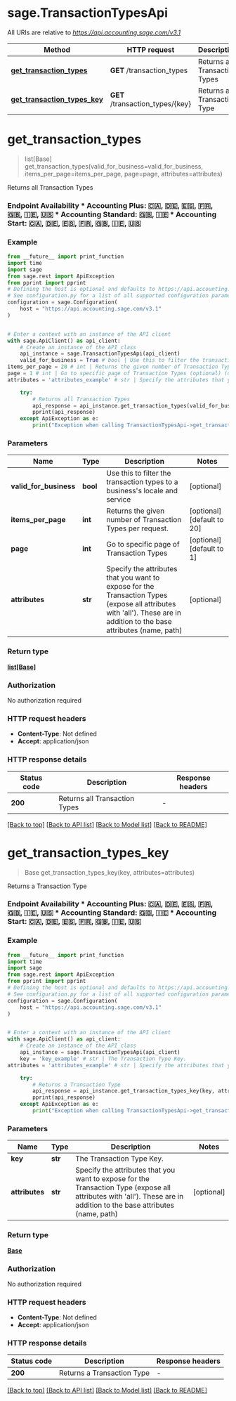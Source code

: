 # sage.TransactionTypesApi

All URIs are relative to *https://api.accounting.sage.com/v3.1*

Method | HTTP request | Description
------------- | ------------- | -------------
[**get_transaction_types**](TransactionTypesApi.md#get_transaction_types) | **GET** /transaction_types | Returns all Transaction Types
[**get_transaction_types_key**](TransactionTypesApi.md#get_transaction_types_key) | **GET** /transaction_types/{key} | Returns a Transaction Type


# **get_transaction_types**
> list[Base] get_transaction_types(valid_for_business=valid_for_business, items_per_page=items_per_page, page=page, attributes=attributes)

Returns all Transaction Types

### Endpoint Availability  * Accounting Plus: 🇨🇦, 🇩🇪, 🇪🇸, 🇫🇷, 🇬🇧, 🇮🇪, 🇺🇸 * Accounting Standard: 🇬🇧, 🇮🇪 * Accounting Start: 🇨🇦, 🇩🇪, 🇪🇸, 🇫🇷, 🇬🇧, 🇮🇪, 🇺🇸

### Example

```python
from __future__ import print_function
import time
import sage
from sage.rest import ApiException
from pprint import pprint
# Defining the host is optional and defaults to https://api.accounting.sage.com/v3.1
# See configuration.py for a list of all supported configuration parameters.
configuration = sage.Configuration(
    host = "https://api.accounting.sage.com/v3.1"
)


# Enter a context with an instance of the API client
with sage.ApiClient() as api_client:
    # Create an instance of the API class
    api_instance = sage.TransactionTypesApi(api_client)
    valid_for_business = True # bool | Use this to filter the transaction types to a business's locale and service (optional)
items_per_page = 20 # int | Returns the given number of Transaction Types per request. (optional) (default to 20)
page = 1 # int | Go to specific page of Transaction Types (optional) (default to 1)
attributes = 'attributes_example' # str | Specify the attributes that you want to expose for the Transaction Types (expose all attributes with 'all'). These are in addition to the base attributes (name, path) (optional)

    try:
        # Returns all Transaction Types
        api_response = api_instance.get_transaction_types(valid_for_business=valid_for_business, items_per_page=items_per_page, page=page, attributes=attributes)
        pprint(api_response)
    except ApiException as e:
        print("Exception when calling TransactionTypesApi->get_transaction_types: %s\n" % e)
```

### Parameters

Name | Type | Description  | Notes
------------- | ------------- | ------------- | -------------
 **valid_for_business** | **bool**| Use this to filter the transaction types to a business&#39;s locale and service | [optional] 
 **items_per_page** | **int**| Returns the given number of Transaction Types per request. | [optional] [default to 20]
 **page** | **int**| Go to specific page of Transaction Types | [optional] [default to 1]
 **attributes** | **str**| Specify the attributes that you want to expose for the Transaction Types (expose all attributes with &#39;all&#39;). These are in addition to the base attributes (name, path) | [optional] 

### Return type

[**list[Base]**](Base.md)

### Authorization

No authorization required

### HTTP request headers

 - **Content-Type**: Not defined
 - **Accept**: application/json

### HTTP response details
| Status code | Description | Response headers |
|-------------|-------------|------------------|
**200** | Returns all Transaction Types |  -  |

[[Back to top]](#) [[Back to API list]](../README.md#documentation-for-api-endpoints) [[Back to Model list]](../README.md#documentation-for-models) [[Back to README]](../README.md)

# **get_transaction_types_key**
> Base get_transaction_types_key(key, attributes=attributes)

Returns a Transaction Type

### Endpoint Availability  * Accounting Plus: 🇨🇦, 🇩🇪, 🇪🇸, 🇫🇷, 🇬🇧, 🇮🇪, 🇺🇸 * Accounting Standard: 🇬🇧, 🇮🇪 * Accounting Start: 🇨🇦, 🇩🇪, 🇪🇸, 🇫🇷, 🇬🇧, 🇮🇪, 🇺🇸

### Example

```python
from __future__ import print_function
import time
import sage
from sage.rest import ApiException
from pprint import pprint
# Defining the host is optional and defaults to https://api.accounting.sage.com/v3.1
# See configuration.py for a list of all supported configuration parameters.
configuration = sage.Configuration(
    host = "https://api.accounting.sage.com/v3.1"
)


# Enter a context with an instance of the API client
with sage.ApiClient() as api_client:
    # Create an instance of the API class
    api_instance = sage.TransactionTypesApi(api_client)
    key = 'key_example' # str | The Transaction Type Key.
attributes = 'attributes_example' # str | Specify the attributes that you want to expose for the Transaction Type (expose all attributes with 'all'). These are in addition to the base attributes (name, path) (optional)

    try:
        # Returns a Transaction Type
        api_response = api_instance.get_transaction_types_key(key, attributes=attributes)
        pprint(api_response)
    except ApiException as e:
        print("Exception when calling TransactionTypesApi->get_transaction_types_key: %s\n" % e)
```

### Parameters

Name | Type | Description  | Notes
------------- | ------------- | ------------- | -------------
 **key** | **str**| The Transaction Type Key. | 
 **attributes** | **str**| Specify the attributes that you want to expose for the Transaction Type (expose all attributes with &#39;all&#39;). These are in addition to the base attributes (name, path) | [optional] 

### Return type

[**Base**](Base.md)

### Authorization

No authorization required

### HTTP request headers

 - **Content-Type**: Not defined
 - **Accept**: application/json

### HTTP response details
| Status code | Description | Response headers |
|-------------|-------------|------------------|
**200** | Returns a Transaction Type |  -  |

[[Back to top]](#) [[Back to API list]](../README.md#documentation-for-api-endpoints) [[Back to Model list]](../README.md#documentation-for-models) [[Back to README]](../README.md)

